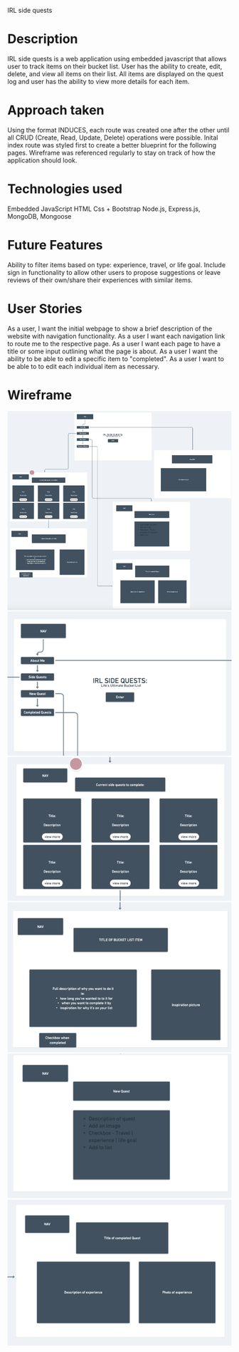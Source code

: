 IRL side quests

# Description 
IRL side quests is a web application using embedded javascript that allows user to track items on their bucket list. User has the ability to create, edit, delete, and view all items on their list. All items are displayed on the quest log and user has the ability to view more details for each item.

# Approach taken
Using the format INDUCES, each route was created one after the other until all CRUD (Create, Read, Update, Delete) operations were possible. Inital index route was styled first to create a better blueprint for the following pages. Wireframe was referenced regularly to stay on track of how the application should look. 

# Technologies used 
Embedded JavaScript
HTML
Css + Bootstrap
Node.js, Express.js, MongoDB, Mongoose

# Future Features
Ability to filter items based on type: experience, travel, or life goal. 
Include sign in functionality to allow other users to propose suggestions or leave reviews of their own/share their experiences with similar items. 

# User Stories
As a user, I want the initial webpage to show a brief description of the website with navigation functionality.
As a user I want each navigation link to route me to the respective page.
As a user I want each page to have a title or some input outlining what the page is about.
As a user I want the ability to be able to edit a specific item to "completed".
As a user I want to be able to to edit each individual item as necessary. 

# Wireframe
![alt text](<Screenshot 2024-06-15 at 12.20.06 PM (2).png>)
![alt text](<Screenshot 2024-06-15 at 12.20.40 PM (2).png>)
![alt text](<Screenshot 2024-06-15 at 12.20.55 PM (2).png>)
![alt text](<Screenshot 2024-06-15 at 12.21.02 PM (2).png>)
![alt text](<Screenshot 2024-06-15 at 12.21.10 PM (2).png>)
![alt text](<Screenshot 2024-06-15 at 12.21.14 PM (2).png>)


